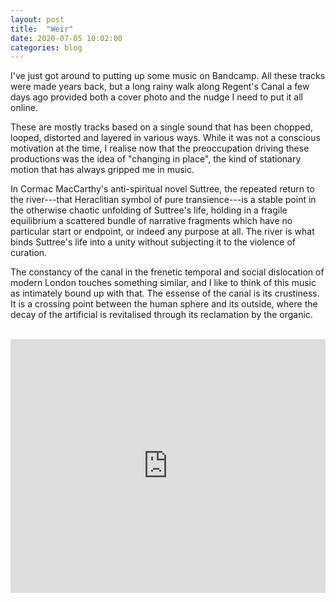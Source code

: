 ```yaml
---
layout: post
title:  "Weir"
date: 2020-07-05 10:02:00
categories: blog
---
```


I've just got around to putting up some music on Bandcamp. All these tracks were made years back, but a long rainy walk along Regent's Canal a few days ago provided both a cover photo and the nudge I need to put it all online.

These are mostly tracks based on a single sound that has been chopped, looped, distorted and layered in various ways. While it was not a conscious motivation at the time, I realise now that the preoccupation driving these productions was the idea of "changing in place", the kind of stationary motion that has always gripped me in music.

In Cormac MacCarthy's anti-spiritual novel Suttree, the repeated return to the river---that Heraclitian symbol of pure transience---is a stable point in the otherwise chaotic unfolding of Suttree's life, holding in a fragile equilibrium a scattered bundle of narrative fragments which have no particular start or endpoint, or indeed any purpose at all. The river is what binds Suttree's life into a unity without subjecting it to the violence of curation.

The constancy of the canal in the frenetic temporal and social dislocation of modern London touches something similar, and I like to think of this music as intimately bound up with that. The essense of the canal is its crustiness. It is a crossing point between the human sphere and its outside, where the decay of the artificial is revitalised through its reclamation by the organic.

<br />
<iframe style="border: 0; width: 100%; height: 406px;" src="https://bandcamp.com/EmbeddedPlayer/album=2421086465/size=large/bgcol=ffffff/linkcol=0687f5/artwork=small/transparent=true/" seamless><a href="http://olivercampbell.bandcamp.com/album/weir">Weir by Oliver Campbell</a></iframe>
